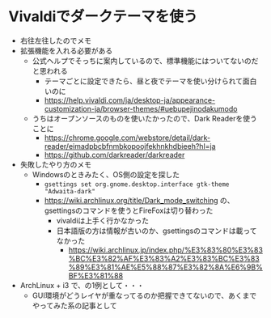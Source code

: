 # Vivaldiでダークテーマを使う

- 右往左往したのでメモ
- 拡張機能を入れる必要がある
  - 公式ヘルプでそっちに案内しているので、標準機能にはついてないのだと思われる
    - テーマごとに設定できたら、昼と夜でテーマを使い分けられて面白いのに
    - https://help.vivaldi.com/ja/desktop-ja/appearance-customization-ja/browser-themes/#uebupejinodakumodo
  - うちはオープンソースのものを使いたかったので、Dark Readerを使うことに
    - https://chrome.google.com/webstore/detail/dark-reader/eimadpbcbfnmbkopoojfekhnkhdbieeh?hl=ja
    - https://github.com/darkreader/darkreader
- 失敗したやり方のメモ
  - Windowsのときみたく、OS側の設定を探した
    - `gsettings set org.gnome.desktop.interface gtk-theme "Adwaita-dark"`
    - https://wiki.archlinux.org/title/Dark_mode_switching の、gsettingsのコマンドを使うとFireFoxは切り替わった
      - vivaldiは上手く行かなかった
      - 日本語版の方は情報が古いのか、gsettingsのコマンドは載ってなかった
        - https://wiki.archlinux.jp/index.php/%E3%83%80%E3%83%BC%E3%82%AF%E3%83%A2%E3%83%BC%E3%83%89%E3%81%AE%E5%88%87%E3%82%8A%E6%9B%BF%E3%81%88
- ArchLinux + i3 で、の1例として・・・
  - GUI環境がどうレイヤが重なってるのか把握できてないので、あくまでやってみた系の記事として
